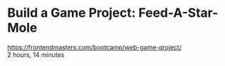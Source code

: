# Build a Game Project: Feed-A-Star-Mole
https://frontendmasters.com/bootcamp/web-game-project/<br>
2 hours, 14 minutes